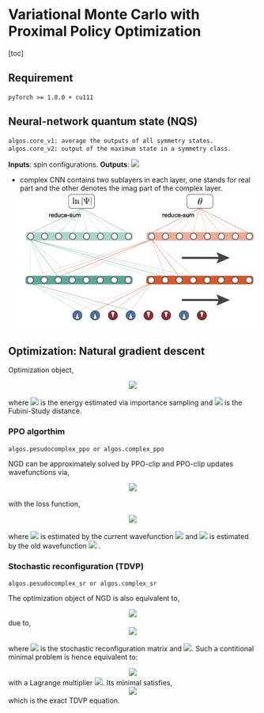 # Variational Monte Carlo with Proximal Policy Optimization
[toc]

## Requirement
    pyTorch >= 1.8.0 + cu111 

## Neural-network quantum state (NQS)
    algos.core_v1: average the outputs of all symmetry states.
    algos.core_v2: output of the maximum state in a symmetry class.
<!-- Two types of convolution neural network are implemented as NQS. -->
**Inputs**: spin configurations.
**Outputs**: <img src="http://latex.codecogs.com/gif.latex?\log{|\Psi|~{\rm and}~\theta}">

<!-- * pesudocomplex CNN with only real parameters.
![avatar](pesudo-complex-CNN.png) -->
* complex CNN contains two sublayers in each layer, one stands for real part and the other denotes the imag part of the complex layer.
![avatar](complex-CNN.png)

## Optimization: Natural gradient descent
Optimization object,

<div align=center><img src="http://latex.codecogs.com/gif.latex?{\rm minimize}_{w} E_{w}(\Psi(s;w))~~~{\rm s.t.} D^2_{FS}(\Psi_{\rm old}(s;w_{\rm old}), \Psi(s;w)) \leq \delta."/></div>

where <img src="http://latex.codecogs.com/gif.latex?E_w"> is the energy estimated via importance sampling and <img src="http://latex.codecogs.com/gif.latex?D_{FS}"> is the Fubini-Study distance.

### PPO algorthim 
    algos.pesudocomplex_ppo or algos.complex_ppo
NGD can be approximately solved by PPO-clip and PPO-clip updates wavefunctions via,

<div align=center><img src="http://latex.codecogs.com/gif.latex?w_{k+1} = {\rm argmin}_{w} \mathbb{E} [L(w_{k}, w)]"></div>

with the loss function,
<div align=center><img src="http://latex.codecogs.com/gif.latex?L(w_k,w) = \max\Big(\frac{|\Psi_w|^2}{|\Psi_{w_{k}}|^2}E_{w~{\rm or}~w_{k}}, {\rm clip}\Big( \frac{|\Psi_w|^2}{|\Psi_{w_{k}}|^2}, 1-\epsilon, 1+\epsilon \Big)E_{w~{\rm or}~w_{k}} \Big),"></div>

where <img src="http://latex.codecogs.com/gif.latex?E_w">  is estimated by the current wavefunction <img src="http://latex.codecogs.com/gif.latex?\Psi_w">  and <img src="http://latex.codecogs.com/gif.latex?E_{w_k}">  is estimated by the old wavefunction <img src="http://latex.codecogs.com/gif.latex?\Psi_{w_k}"> .

### Stochastic reconfiguration (TDVP)
    algos.pesudocomplex_sr or algos.complex_sr
The optimization object of NGD is also equivalent to,
<div align=center><img src="http://latex.codecogs.com/gif.latex?{\rm minimize}_{\Delta w} \big\{ E_w + \nabla_wE_w\Delta w \big\}~~{\rm s.t.}~~\frac{1}{2}\Delta w^{\dagger}{\bf S}\Delta \omega < \delta,"></div>
due to,
<div align=center><img src="http://latex.codecogs.com/gif.latex?D^2_{FS} \approx \sum_{ij}dw_i^*dw_j[\langle \mathcal{O}_i^*\mathcal{O}_j \rangle - \langle \mathcal{O}_i^* \rangle \langle \mathcal{O}_j \rangle],"></div>

where <img src="http://latex.codecogs.com/gif.latex?S_{ij} = [\langle \mathcal{O}_i^*\mathcal{O}_j \rangle - \langle \mathcal{O}_i^* \rangle \langle \mathcal{O}_j \rangle]"> is the stochastic reconfiguration matrix and <img src="http://latex.codecogs.com/gif.latex?\mathcal{O}_i = \partial_w\log\Psi">.
Such a contitional minimal problem is hence equivalent to:
<div align=center><img src="http://latex.codecogs.com/gif.latex?{\rm minimize}_{\Delta w} \{ E_w + \nabla_wE_w + \lambda(\frac{1}{2}\Delta w^{\dagger}{\bf S}\Delta w - \epsilon)\},"></div>
with a Lagrange multiplier <img src="http://latex.codecogs.com/gif.latex?\lambda">. Its minimal satisfies,

<div align=center><img src="http://latex.codecogs.com/gif.latex?{\bf S}\Delta w = -\alpha\nabla_wE_w,"></div>
which is the exact TDVP equation.


